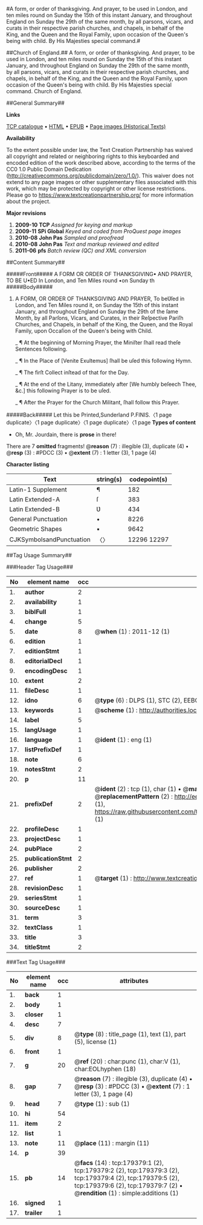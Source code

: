 #A form, or order of thanksgiving. And prayer, to be used in London, and ten miles round on Sunday the 15th of this instant January, and throughout England on Sunday the 29th of the same month, by all parsons, vicars, and curats in their respective parish churches, and chapels, in behalf of the King, and the Queen and the Royal Family, upon occasion of the Queen's being with child. By His Majesties special command.#

##Church of England.##
A form, or order of thanksgiving. And prayer, to be used in London, and ten miles round on Sunday the 15th of this instant January, and throughout England on Sunday the 29th of the same month, by all parsons, vicars, and curats in their respective parish churches, and chapels, in behalf of the King, and the Queen and the Royal Family, upon occasion of the Queen's being with child. By His Majesties special command.
Church of England.

##General Summary##

**Links**

[TCP catalogue](http://www.ota.ox.ac.uk/tcp/)  • 
[HTML](http://tei.it.ox.ac.uk/tcp/Texts-HTML/free/B02/B02183.html)  • 
[EPUB](http://tei.it.ox.ac.uk/tcp/Texts-EPUB/free/B02/B02183.epub) • 
[Page images (Historical Texts)](https://historicaltexts.jisc.ac.uk/eebo-52612097e)

**Availability**

To the extent possible under law, the Text Creation Partnership has waived all copyright and related or neighboring rights to this keyboarded and encoded edition of the work described above, according to the terms of the CC0 1.0 Public Domain Dedication (http://creativecommons.org/publicdomain/zero/1.0/). This waiver does not extend to any page images or other supplementary files associated with this work, which may be protected by copyright or other license restrictions. Please go to https://www.textcreationpartnership.org/ for more information about the project.

**Major revisions**

1. __2009-10__ __TCP__ *Assigned for keying and markup*
1. __2009-11__ __SPi Global__ *Keyed and coded from ProQuest page images*
1. __2010-08__ __John Pas__ *Sampled and proofread*
1. __2010-08__ __John Pas__ *Text and markup reviewed and edited*
1. __2011-06__ __pfs__ *Batch review (QC) and XML conversion*

##Content Summary##

#####Front#####
A FORM OR ORDER OF THANKSGIVING▪ AND PRAYER, TO BE U•ED In London, and Ten Miles round •on Sunday th
#####Body#####

1. A FORM, OR ORDER OF THANKSGIVING AND PRAYER, To beƲſed in London, and Ten Miles round it, on Sunday the 15th of this instant January, and throughout England on Sunday the 29th of the ſame Month, by all Parſons, Vicars, and Curates, in their Reſpective Pariſh Churches, and Chapels, in behalf of the King, the Queen, and the Royal Family, upon Occaſion of the Queen's being with Child.

    _ ¶ At the beginning of Morning Prayer, the Miniſter ſhall read theſe Sentences following.

    _ ¶ In the Place of [Venite Exultemus] ſhall be uſed this following Hymn.

    _ ¶ The firſt Collect inſtead of that for the Day.

    _ ¶ At the end of the Litany, immediately after [We humbly beſeech Thee, &c.] this following Prayer is to be uſed.

    _ ¶ After the Prayer for the Church Militant, ſhall follow this Prayer.

#####Back#####
Let this be Printed,Sunderland P.FINIS.〈1 page duplicate〉〈1 page duplicate〉〈1 page duplicate〉〈1 page
**Types of content**

  * Oh, Mr. Jourdain, there is **prose** in there!

There are 7 **omitted** fragments! 
 @__reason__ (7) : illegible (3), duplicate (4)  •  @__resp__ (3) : #PDCC (3)  •  @__extent__ (7) : 1 letter (3), 1 page (4)

**Character listing**


|Text|string(s)|codepoint(s)|
|---|---|---|
|Latin-1 Supplement|¶|182|
|Latin Extended-A|ſ|383|
|Latin Extended-B|Ʋ|434|
|General Punctuation|•|8226|
|Geometric Shapes|▪|9642|
|CJKSymbolsandPunctuation|〈〉|12296 12297|

##Tag Usage Summary##

###Header Tag Usage###

|No|element name|occ|attributes|
|---|---|---|---|
|1.|__author__|2||
|2.|__availability__|1||
|3.|__biblFull__|1||
|4.|__change__|5||
|5.|__date__|8| @__when__ (1) : 2011-12 (1)|
|6.|__edition__|1||
|7.|__editionStmt__|1||
|8.|__editorialDecl__|1||
|9.|__encodingDesc__|1||
|10.|__extent__|2||
|11.|__fileDesc__|1||
|12.|__idno__|6| @__type__ (6) : DLPS (1), STC (2), EEBO-CITATION (1), OCLC (1), VID (1)|
|13.|__keywords__|1| @__scheme__ (1) : http://authorities.loc.gov/ (1)|
|14.|__label__|5||
|15.|__langUsage__|1||
|16.|__language__|1| @__ident__ (1) : eng (1)|
|17.|__listPrefixDef__|1||
|18.|__note__|6||
|19.|__notesStmt__|2||
|20.|__p__|11||
|21.|__prefixDef__|2| @__ident__ (2) : tcp (1), char (1)  •  @__matchPattern__ (2) : ([0-9\-]+):([0-9IVX]+) (1), (.+) (1)  •  @__replacementPattern__ (2) : http://eebo.chadwyck.com/downloadtiff?vid=$1&page=$2 (1), https://raw.githubusercontent.com/textcreationpartnership/Texts/master/tcpchars.xml#$1 (1)|
|22.|__profileDesc__|1||
|23.|__projectDesc__|1||
|24.|__pubPlace__|2||
|25.|__publicationStmt__|2||
|26.|__publisher__|2||
|27.|__ref__|1| @__target__ (1) : http://www.textcreationpartnership.org/docs/. (1)|
|28.|__revisionDesc__|1||
|29.|__seriesStmt__|1||
|30.|__sourceDesc__|1||
|31.|__term__|3||
|32.|__textClass__|1||
|33.|__title__|3||
|34.|__titleStmt__|2||


###Text Tag Usage###

|No|element name|occ|attributes|
|---|---|---|---|
|1.|__back__|1||
|2.|__body__|1||
|3.|__closer__|1||
|4.|__desc__|7||
|5.|__div__|8| @__type__ (8) : title_page (1), text (1), part (5), license (1)|
|6.|__front__|1||
|7.|__g__|20| @__ref__ (20) : char:punc (1), char:V (1), char:EOLhyphen (18)|
|8.|__gap__|7| @__reason__ (7) : illegible (3), duplicate (4)  •  @__resp__ (3) : #PDCC (3)  •  @__extent__ (7) : 1 letter (3), 1 page (4)|
|9.|__head__|7| @__type__ (1) : sub (1)|
|10.|__hi__|54||
|11.|__item__|2||
|12.|__list__|1||
|13.|__note__|11| @__place__ (11) : margin (11)|
|14.|__p__|39||
|15.|__pb__|14| @__facs__ (14) : tcp:179379:1 (2), tcp:179379:2 (2), tcp:179379:3 (2), tcp:179379:4 (2), tcp:179379:5 (2), tcp:179379:6 (2), tcp:179379:7 (2)  •  @__rendition__ (1) : simple:additions (1)|
|16.|__signed__|1||
|17.|__trailer__|1||
